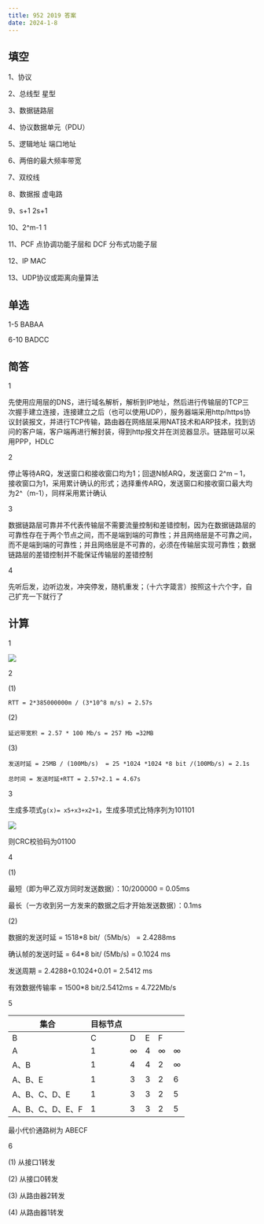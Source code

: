 ```yaml
---
title: 952 2019 答案
date: 2024-1-8
---
```


## 填空

1、协议

2、总线型	星型

3、数据链路层  

4、协议数据单元（PDU）

5、逻辑地址	端口地址

6、两倍的最大频率带宽

7、双绞线

8、数据报	虚电路

9、s+1	2s+1

10、2^m-1	1   

11、PCF 点协调功能子层和 DCF 分布式功能子层

12、IP	MAC

13、UDP协议或距离向量算法

## 单选

1-5 BABAA

6-10 BADCC

## 简答

1

先使用应用层的DNS，进行域名解析，解析到IP地址，然后进行传输层的TCP三次握手建立连接，连接建立之后（也可以使用UDP），服务器端采用http/https协议封装报文，并进行TCP传输，路由器在网络层采用NAT技术和ARP技术，找到访问的客户端，客户端再进行解封装，得到http报文并在浏览器显示。链路层可以采用PPP，HDLC

2

停止等待ARQ，发送窗口和接收窗口均为1；回退N帧ARQ，发送窗口 2^m – 1，接收窗口为1，采用累计确认的形式；选择重传ARQ，发送窗口和接收窗口最大均为2^（m-1），同样采用累计确认

3

数据链路层可靠并不代表传输层不需要流量控制和差错控制，因为在数据链路层的可靠性存在于两个节点之间，而不是端到端的可靠性；并且网络层是不可靠之间，而不是端到端的可靠性；并且网络层是不可靠的，必须在传输层实现可靠性；数据链路层的差错控制并不能保证传输层的差错控制

4

先听后发，边听边发，冲突停发，随机重发；（十六字箴言）按照这十六个字，自己扩充一下就行了

## 计算

1

<img src="./assets/image-20240108195338576.png">

2

(1)

`RTT = 2*385000000m / (3*10^8 m/s) = 2.57s`

(2)

`延迟带宽积 = 2.57 * 100 Mb/s = 257 Mb =32MB`

(3) 

`发送时延 = 25MB / (100Mb/s)  = 25 *1024 *1024 *8 bit /(100Mb/s) = 2.1s`

`总时间 = 发送时延+RTT = 2.57+2.1 = 4.67s`

3

生成多项式`g(x)= x5+x3+x2+1`，生成多项式比特序列为101101

<img src="./assets/image-20240108195520302.png">

则CRC校验码为01100

4

(1)

最短（即为甲乙双方同时发送数据）：10/200000 = 0.05ms

最长（一方收到另一方发来的数据之后才开始发送数据）：0.1ms

(2)

数据的发送时延 = 1518*8 bit/（5Mb/s）  = 2.4288ms	

确认帧的发送时延 = 64*8 bit/ (5Mb/s)  = 0.1024 ms	

发送周期 = 2.4288+0.1024+0.01 = 2.5412 ms	

有效数据传输率 = 1500*8 bit/2.5412ms  = 4.722Mb/s	

5

| 集合             | 目标节点 |      |      |      |      |
| ---------------- | -------- | ---- | ---- | ---- | ---- |
| B                | C        | D    | E    | F    |      |
| A                | 1        | ∞    | 4    | ∞    | ∞    |
| A、B             | 1        | 4    | 4    | 2    | ∞    |
| A、B、E          | 1        | 3    | 3    | 2    | 6    |
| A、B、C、D、E    | 1        | 3    | 3    | 2    | 5    |
| A、B、C、D、E、F | 1        | 3    | 3    | 2    | 5    |

最小代价通路树为 ABECF

6

(1) 从接口1转发

(2) 从接口0转发

(3) 从路由器2转发

(4) 从路由器1转发
